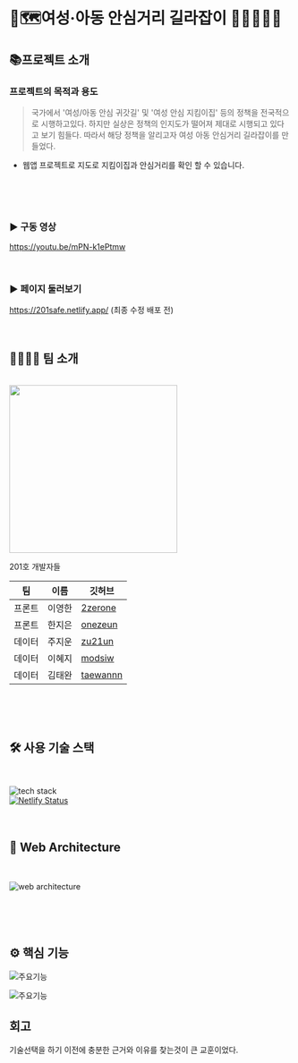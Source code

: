 # 🚩🗺여성·아동 안심거리 길라잡이 👩🏼‍🤝‍👩🏻

## 📚프로젝트 소개
### 프로젝트의 목적과 용도

> 국가에서 '여성/아동 안심 귀갓길' 및 '여성 안심 지킴이집' 등의 정책을 전국적으로 시행하고있다.
하지만 실상은 정책의 인지도가 떨어져 제대로 시행되고 있다고 보기 힘들다. 따라서 해당 정책을 알리고자 여성 아동 안심거리 길라잡이를 만들었다. 


* 웹앱 프로젝트로 지도로 지킴이집과 안심거리를 확인 할 수 있습니다.
<br>
<br>
<br>

### ▶️ 구동 영상 
https://youtu.be/mPN-k1ePtmw

<br>

### ▶️ 페이지 둘러보기 
https://201safe.netlify.app/
(최종 수정 배포 전)

<br>

## 👨‍👨‍👧‍👧 팀 소개 
<br>

<img src="https://user-images.githubusercontent.com/50399088/128877830-8ce41454-e01e-495f-a417-c75698ce043c.jpg" width="300">

201호 개발자들

|팀|이름|깃허브|
|------|---|---|
|프론트|이영한|[2zerone](https://github.com/2zerone)|
|프론트|한지은|[onezeun](https://github.com/onezeun)|
|데이터|주지운|[zu21un](https://github.com/zu21un)|
|데이터|이혜지|[modsiw](https://github.com/zzambbang)|
|데이터|김태완|[taewannn](https://github.com/taewannn)|

<br>
<br>
<br>

## 🛠 사용 기술 스택
<br>

![tech stack](https://user-images.githubusercontent.com/83628242/132540611-e118459f-59c6-4cdd-a0a8-33b4ec27f5c6.jpg)
<br>
[![Netlify Status](https://api.netlify.com/api/v1/badges/5e81d29e-5e8a-4aa1-aad4-021a6d6fca6e/deploy-status)](https://app.netlify.com/sites/201safe/deploys)
<br>
<br>
<br>

## 🔧 Web Architecture
<br>

![web architecture](https://user-images.githubusercontent.com/83628242/132539213-b7f5b44a-38f9-494b-848a-c81513c99737.PNG)

<br>
<br>
<br>

## ⚙ 핵심 기능
![주요기능](https://user-images.githubusercontent.com/50399088/132606650-d6d11bd1-b476-4f32-b47a-ff2a71c23503.png)

![주요기능](https://user-images.githubusercontent.com/50399088/132606673-5a336685-eb32-4572-8118-94d191644265.png)



## 회고 
기술선택을 하기 이전에 충분한 근거와 이유를 찾는것이 큰 교훈이었다.
